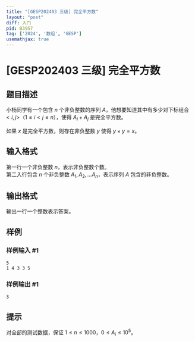 ```yaml
---
title: "[GESP202403 三级] 完全平方数"
layout: "post"
diff: 入门
pid: B3957
tag: ['2024', '数组', 'GESP']
usemathjax: true
---
```


# [GESP202403 三级] 完全平方数
## 题目描述

小杨同学有一个包含 $n$ 个非负整数的序列 $A$，他想要知道其中有多少对下标组合 $<i,j>$（$1 \leq i < j \leq n$），使得 $A_i + A_j$ 是完全平方数。

如果 $x$ 是完全平方数，则存在非负整数 $y$ 使得 $y \times y = x$。
## 输入格式

第一行一个非负整数 $n$，表示非负整数个数。  
第二入行包含 $n$ 个非负整数 $A_1, A_2, \dots A_n$，表示序列 $A$ 包含的非负整数。
## 输出格式

输出一行一个整数表示答案。
## 样例

### 样例输入 #1
```
5
1 4 3 3 5
```
### 样例输出 #1
```
3
```
## 提示

对全部的测试数据，保证 $1 \leq n \leq 1000$，$0 \leq A_i \leq 10^5$。
